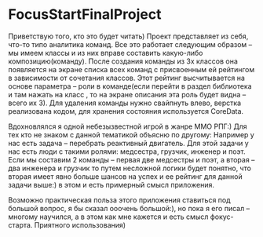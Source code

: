 # FocusStartFinalProject

Приветствую того,  кто это будет читать) Проект представляет из себя, что-то типо аналитика команд. Все это работает следующим образом – мы имеем классы и из них вправе составить какую-либо композицию(команду). После создания команды из 3х классов она появляется на экране списка всех команд с присвоенным ей рейтингом в зависимости от сочетания классов. Этот рейтинг высчитывается на основе параметра – роли в команде(если перейти в раздел библиотека и там нажать на класс , то на экране описания эта роль будет видна – всего их 3). Для удаления команды нужно свайпнуть влево, верстка реализована кодом, для хранения состояния используется CoreData.

Вдохновлялся я одной небезызвестной игрой в жанре ММО РПГ:) Для тех кто не знаком с данной тематикой объясню по другому: Например у нас есть задача – перебрать реактивный двигатель. Для этой задачи у нас есть люди с такими ролями: медсестра, грузчик, инженер и поэт. Если мы составим 2 команды – первая две медсестры и поэт, а вторая – два инженера и грузчик то путем несложной логики будет понятно, что вторая имеет явно больше шансов на успех и ее рейтинг для данной задачи выше:) в этом и есть примерный смысл приложения.

Возможно практическая польза этого приложения ставиться под большой вопрос, я бы сказал ооочень большой:), но пока я его писал – многому научился, а в этом как мне кажется и есть смысл фокус-старта. Приятного использования)
